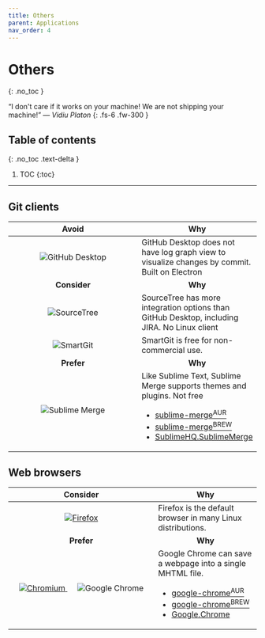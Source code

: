 ```yaml
---
title: Others
parent: Applications
nav_order: 4
---
```


# Others
{: .no_toc }

&#8220;I don't care if it works on your machine! We are not shipping your
machine!&#8221; &mdash; *Vidiu Platon*
{: .fs-6 .fw-300 }

## Table of contents
{: .no_toc .text-delta }

1. TOC
{:toc}

---

## Git clients

<div class="code-example" markdown="1">
  <table>
    <thead>
      <tr>
        <th style="text-align: center; width: 280px;">Avoid</th>
        <th style="text-align: center;">Why</th>
      </tr>
    </thead>
    <tbody>
      <tr>
        <td style="text-align: center;">
          <img
            alt="GitHub Desktop"
            title="GitHub Desktop"
            src="../../../images/apps/others_github_desktop.svg"/>
        </td>
        <td style="text-align: left;">
          GitHub Desktop does not have log graph view to visualize changes by
          commit.
          <label class="label label-yellow">Built on Electron</label>
        </td>
      </tr>
      <tr>
        <td style="text-align: center;"><b>Consider</b></td>
        <td style="text-align: center;"><b>Why</b></td>
      </tr>
      <tr>
        <td style="text-align: center;">
          <img
            alt="SourceTree"
            title="SourceTree"
            src="../../../images/apps/others_sourcetree.svg"/>
        </td>
        <td style="text-align: left;">
          SourceTree has more integration options than GitHub Desktop, including
          JIRA.
          <label class="label label-red">No Linux client</label>
        </td>
      </tr>
      <tr>
        <td style="text-align: center;">
          <img
            alt="SmartGit"
            title="SmartGit"
            src="../../../images/apps/others_smartgit.png"/>
        </td>
        <td style="text-align: left;">
          SmartGit is free for non-commercial use.
        </td>
      </tr>
      <tr>
        <td style="text-align: center;"><b>Prefer</b></td>
        <td style="text-align: center;"><b>Why</b></td>
      </tr>
      <tr>
        <td style="text-align: center;">
          <img
            alt="Sublime Merge"
            title="Sublime Merge"
            src="../../../images/apps/others_sublime_merge.svg"/>
        </td>
        <td style="text-align: left;">
          Like Sublime Text, Sublime Merge supports themes and plugins.
          <label class="label label-purple">Not free</label>
          <ul>
            <li>
              <a href="https://aur.archlinux.org/packages/sublime-merge">
                sublime-merge<sup>AUR</sup>
              </a>
            </li>
            <li>
              <a href="https://formulae.brew.sh/cask/sublime-merge">
                sublime-merge<sup>BREW</sup>
              </a>
            </li>
            <li>
              <a href="https://winget.run/pkg/SublimeHQ/SublimeMerge">
                SublimeHQ.SublimeMerge
              </a>
            </li>
          </ul>
        </td>
      </tr>
    </tbody>
  </table>
</div>

## Web browsers

<div class="code-example" markdown="1">
  <table>
    <thead>
      <tr>
        <th style="text-align: center; width: 280px;">Consider</th>
        <th style="text-align: center;">Why</th>
      </tr>
    </thead>
    <tbody>
      <tr>
        <td style="text-align: center;">
          <a href="https://wiki.archlinux.org/title/Firefox">
            <img
              alt="Firefox"
              title="Firefox"
              src="../../../images/apps/others_firefox.svg"/>
          </a>
        </td>
        <td style="text-align: left;">
          Firefox is the default browser in many Linux distributions.
        </td>
      </tr>
      <tr>
        <td style="text-align: center;"><b>Prefer</b></td>
        <td style="text-align: center;"><b>Why</b></td>
      </tr>
      <tr>
        <td style="text-align: center;">
          <a href="https://wiki.archlinux.org/title/Chromium">
            <img
              alt="Chromium"
              title="Chromium"
              src="../../../images/apps/others_chromium.svg"/>
          </a>
          &emsp;
          <img
            alt="Google Chrome"
            title="Google Chrome"
            src="../../../images/apps/others_google_chrome.svg"/>
        </td>
        <td style="text-align: left;">
          Google Chrome can save a webpage into a single MHTML file.
          <ul>
            <li>
              <a href="https://aur.archlinux.org/packages/google-chrome">
                google-chrome<sup>AUR</sup>
              </a>
            </li>
            <li>
              <a href="https://formulae.brew.sh/cask/google-chrome">
                google-chrome<sup>BREW</sup>
              </a>
            </li>
            <li>
              <a href="https://winget.run/pkg/Google/Chrome">
                Google.Chrome
              </a>
            </li>
          </ul>
        </td>
      </tr>
    </tbody>
  </table>
</div>
